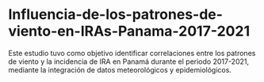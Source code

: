 # Influencia-de-los-patrones-de-viento-en-IRAs-Panama-2017-2021
Este estudio tuvo como objetivo identificar correlaciones entre los patrones de viento y la incidencia de IRA en Panamá durante el periodo 2017-2021, mediante la integración de datos meteorológicos y epidemiológicos. 
